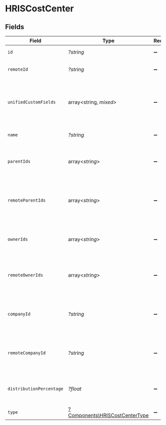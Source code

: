 # HRISCostCenter


## Fields

| Field                                                                                        | Type                                                                                         | Required                                                                                     | Description                                                                                  | Example                                                                                      |
| -------------------------------------------------------------------------------------------- | -------------------------------------------------------------------------------------------- | -------------------------------------------------------------------------------------------- | -------------------------------------------------------------------------------------------- | -------------------------------------------------------------------------------------------- |
| `id`                                                                                         | *?string*                                                                                    | :heavy_minus_sign:                                                                           | Unique identifier                                                                            | 8187e5da-dc77-475e-9949-af0f1fa4e4e3                                                         |
| `remoteId`                                                                                   | *?string*                                                                                    | :heavy_minus_sign:                                                                           | Provider's unique identifier                                                                 | 8187e5da-dc77-475e-9949-af0f1fa4e4e3                                                         |
| `unifiedCustomFields`                                                                        | array<string, *mixed*>                                                                       | :heavy_minus_sign:                                                                           | Custom Unified Fields configured in your StackOne project                                    | {<br/>"my_project_custom_field_1": "REF-1236",<br/>"my_project_custom_field_2": "some other value"<br/>} |
| `name`                                                                                       | *?string*                                                                                    | :heavy_minus_sign:                                                                           | The name of the group                                                                        | Engineering                                                                                  |
| `parentIds`                                                                                  | array<*string*>                                                                              | :heavy_minus_sign:                                                                           | The list of parent group ids of the given group                                              | [<br/>"cxIQNjUyNDM0",<br/>"cxIQNjQzNzI0MQ"<br/>]                                             |
| `remoteParentIds`                                                                            | array<*string*>                                                                              | :heavy_minus_sign:                                                                           | Provider's list of parent group remote ids of the given group                                | [<br/>"652434",<br/>"6437241"<br/>]                                                          |
| `ownerIds`                                                                                   | array<*string*>                                                                              | :heavy_minus_sign:                                                                           | The list of group owner ids of the given group                                               | [<br/>"cxIQNjUyEDM0",<br/>"cxIQNjQzNzA0MQ"<br/>]                                             |
| `remoteOwnerIds`                                                                             | array<*string*>                                                                              | :heavy_minus_sign:                                                                           | The list of remote group owner ids of the given group                                        | [<br/>"475364",<br/>"4327652"<br/>]                                                          |
| `companyId`                                                                                  | *?string*                                                                                    | :heavy_minus_sign:                                                                           | The id of the company that the group belongs to                                              | 1234567890                                                                                   |
| `remoteCompanyId`                                                                            | *?string*                                                                                    | :heavy_minus_sign:                                                                           | Provider's id of the company that the group belongs to                                       | 1234567890                                                                                   |
| `distributionPercentage`                                                                     | *?float*                                                                                     | :heavy_minus_sign:                                                                           | The distribution percentage for cost_center                                                  | 85                                                                                           |
| `type`                                                                                       | [?Components\HRISCostCenterType](../../Models/Components/HRISCostCenterType.md)              | :heavy_minus_sign:                                                                           | The type of the group                                                                        |                                                                                              |